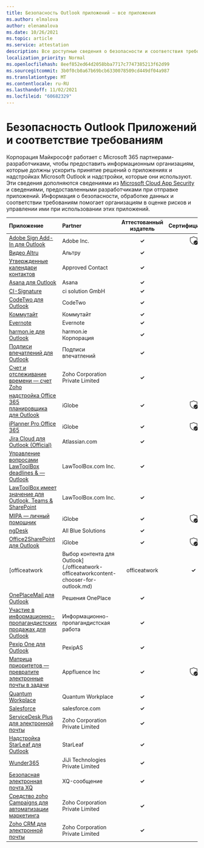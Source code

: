 ```yaml
---
title: Безопасность Outlook приложений — все приложения
ms.author: elmalova
author: elenamalova
ms.date: 10/26/2021
ms.topic: article
ms.service: attestation
description: Все доступные сведения о безопасности и соответствия требованиям для всех приложений Outlook Microsoft.
localization_priority: Normal
ms.openlocfilehash: 8eef852ed64d2058bba7717c7747385213f62d99
ms.sourcegitcommit: 3b0f0cb0a67b69bcb6330078509cd449df04a987
ms.translationtype: MT
ms.contentlocale: ru-RU
ms.lasthandoff: 11/02/2021
ms.locfileid: "60682329"
---
```

# <a name="microsoft-outlook-apps-security-and-compliance"></a>Безопасность Outlook Приложений и соответствие требованиям

Корпорация Майкрософт работает с Microsoft 365 партнерами-разработчиками, чтобы предоставить информационным организациям, которые должны ускорить принятие решений о приложениях и надстройках Microsoft Outlook и надстройки, которые они используют. Эти сведения дополняются сведениями из [Microsoft Cloud App Security](https://www.microsoft.com/en-us/enterprise-mobility-security/cloud-app-security) и сведениями, предоставленными разработчиками при отправке приложений. Информация о безопасности, обработке данных и соответствии требованиям помогает организациям в оценке рисков и управлении ими при использовании этих приложений.

| **Приложение** | **Partner** | **Аттестованный издатель** | **Сертифицировано** |
|:--------|:------------|:----------------------:|:-------------:|
| [Adobe Sign Add-In для Outlook](./adobe-inc-sign-add-in-for-outlook.md) | Adobe Inc. | **✓** | <img alt="Certified application badge" src="../media/certified-badge.png" height="25" width="25" /> |
| [Видео Altru](./altru-videos.md) | Альтру | **✓** |  |
| [Утвержденные календари контактов](./approved-contact-calendars.md) | Approved Contact | **✓** |  |
| [Asana для Outlook](./asana-for-outlook.md) | Asana | **✓** |  |
| [CI-Signature](./ci-solution-gmbh-signature.md) | ci solution GmbH | **✓** |  |
| [CodeTwo для Outlook](./codetwo-for-outlook.md) | CodeTwo | **✓** |  |
| [Коммутайт](./commuty.md) | Коммутайт | **✓** |  |
| [Evernote](./evernote.md) | Evernote | **✓** |  |
| [harmon.ie для Outlook](./harmonie-corporation-for-outlook.md) | harmon.ie Корпорация | **✓** |  |
| [Подписи впечатлений для Outlook](./impression-signatures-for-outlook.md) | Подписи впечатлений | **✓** |  |
| [Счет и отслеживание времени — счет Zoho](./zoho-corporation-private-limited-invoice-and-time-tracking.md) | Zoho Corporation Private Limited | **✓** |  |
| [надстройка Office 365 планировщика для Outlook](./iglobe-iplanner-office-365-planner-add-in-for-outlook.md) | iGlobe | **✓** | <img alt="Certified application badge" src="../media/certified-badge.png" height="25" width="25" /> |
| [iPlanner Pro Office 365](./iglobe-iplanner-pro-office-365.md) | iGlobe | **✓** | <img alt="Certified application badge" src="../media/certified-badge.png" height="25" width="25" /> |
| [Jira Cloud для Outlook (Official)](./atlassiancom-jira-cloud-for-outlook-official.md) | Atlassian.com | **✓** |  |
| [Управление вопросами LawToolBox deadlines &amp; — Outlook](./lawtoolboxcom-inc-lawtoolbox-deadlines-and-matter-management-outlook.md) | LawToolBox.com Inc. | **✓** |  |
| [LawToolBox имеет значение для Outlook, Teams &amp; SharePoint](./lawtoolboxcom-inc-lawtoolbox-matters-for-outlook-teams-and-sharepoint.md) | LawToolBox.com Inc. | **✓** |  |
| [MIPA — личный помощник](./iglobe-mipa-your-own-personal-assistant.md) | iGlobe | **✓** | <img alt="Certified application badge" src="../media/certified-badge.png" height="25" width="25" /> |
| [ngDesk](./all-blue-solutions-ngdesk.md) | All Blue Solutions | **✓** |  |
| [Office2SharePoint для Outlook](./iglobe-office2sharepoint-for-outlook.md) | iGlobe | **✓** | <img alt="Certified application badge" src="../media/certified-badge.png" height="25" width="25" /> |
| [officeatwork | Выбор контента для Outlook](./officeatwork-officeatworkcontent-chooser-for-outlook.md) | officeatwork | **✓** |  |
| [OnePlaceMail для Outlook](./oneplace-solutions-oneplacemail-for-outlook.md) | Решения OnePlace | **✓** |  |
| [Участие в информационно-пропагандистских продажах для Outlook](./outreach-sales-engagement-for-outlook.md) | Информационно-пропагандистская работа | **✓** |  |
| [Pexip One для Outlook](./pexipas-pexip-one-for-outlook.md) | PexipAS | **✓** |  |
| [Матрица приоритетов — превратите электронные почты в задачи](./appfluence-inc-priority-matrix-turn-emails-into-tasks.md) | Appfluence Inc | **✓** | <img alt="Certified application badge" src="../media/certified-badge.png" height="25" width="25" /> |
| [Quantum Workplace](./quantum-workplace.md) | Quantum Workplace | **✓** |  |
| [Salesforce](./salesforcecom-salesforce.md) | salesforce.com | **✓** |  |
| [ServiceDesk Plus для электронной почты](./zoho-corporation-private-limited-servicedesk-plus-for-email.md) | Zoho Corporation Private Limited | **✓** |  |
| [Надстройка StarLeaf для Outlook](./starleaf-add-in-for-outlook.md) | StarLeaf | **✓** |  |
| [Wunder365](./jiji-technologies-private-limited-wunder365.md) | JiJi Technologies Private Limited | **✓** |  |
| [Безопасная электронная почта XQ](./xq-message-secure-email.md) | XQ-сообщение | **✓** |  |
| [Средство zoho Campaigns для автоматизации маркетинга](./zoho-corporation-private-limited-campaigns-tool-for-marketing-automation.md) | Zoho Corporation Private Limited | **✓** |  |
| [Zoho CRM для электронной почты](./zoho-corporation-private-limited-crm-for-email.md) | Zoho Corporation Private Limited | **✓** |  |
